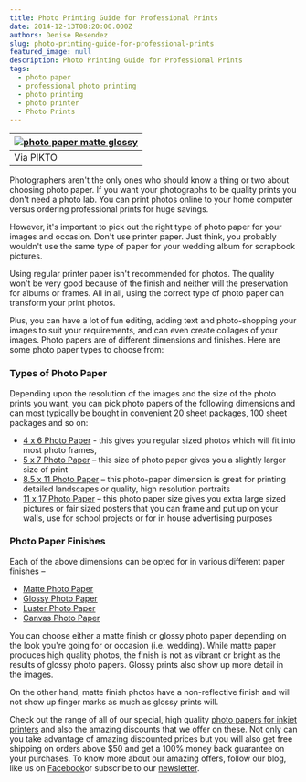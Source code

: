 ```yaml
---
title: Photo Printing Guide for Professional Prints
date: 2014-12-13T08:20:00.000Z
authors: Denise Resendez
slug: photo-printing-guide-for-professional-prints
featured_image: null
description: Photo Printing Guide for Professional Prints
tags:
  - photo paper
  - professional photo printing
  - photo printing
  - photo printer
  - Photo Prints
---
```

| [![photo paper matte glossy](/blog/images/IMG_2977.jpg "Different Types of Photo Paper")](/blog/images/IMG%5F2977.jpg) |
| ---------------------------------------------------------------------------------------------------------------------- |
| Via PIKTO                                                                                                              |

Photographers aren't the only ones who should know a thing or two about choosing photo paper. If you want your photographs to be quality prints you don't need a photo lab. You can print photos online to your home computer versus ordering professional prints for huge savings.

However, it's important to pick out the right type of photo paper for your images and occasion. Don't use printer paper. Just think, you probably wouldn't use the same type of paper for your wedding album for scrapbook pictures.

Using regular printer paper isn't recommended for photos. The quality won't be very good because of the finish and neither will the preservation for albums or frames. All in all, using the correct type of photo paper can transform your print photos.

Plus, you can have a lot of fun editing, adding text and photo-shopping your images to suit your requirements, and can even create collages of your images. Photo papers are of different dimensions and finishes. Here are some photo paper types to choose from:

### Types of Photo Paper

Depending upon the resolution of the images and the size of the photo prints you want, you can pick photo papers of the following dimensions and can most typically be bought in convenient 20 sheet packages, 100 sheet packages and so on:

* [4 x 6 Photo Paper](https://www.comboink.com/paper?paper_size=1) - this gives you regular sized photos which will fit into most photo frames,
* [5 x 7 Photo Paper](https://www.comboink.com/paper?paper_size=2) – this size of photo paper gives you a slightly larger size of print
* [8.5 x 11 Photo Paper](https://www.comboink.com/paper?paper_size=3) – this photo-paper dimension is great for printing detailed landscapes or quality, high resolution portraits
* [11 x 17 Photo Paper](https://www.comboink.com/paper?paper_size=4) – this photo paper size gives you extra large sized pictures or fair sized posters that you can frame and put up on your walls, use for school projects or for in house advertising purposes

### Photo Paper Finishes

Each of the above dimensions can be opted for in various different paper finishes –

* [Matte Photo Paper](https://www.comboink.com/paper/photo-paper/matte-photo-paper)
* [Glossy Photo Paper](https://www.comboink.com/paper/photo-paper/glossy-photo-paper)
* [Luster Photo Paper](https://www.comboink.com/paper/photo-paper/lustre-photo-paper)
* [Canvas Photo Paper](https://www.comboink.com/paper/photo-paper/canvas-photo-paper)

You can choose either a matte finish or glossy photo paper depending on the look you're going for or occasion (i.e. wedding). While matte paper produces high quality photos, the finish is not as vibrant or bright as the results of glossy photo papers. Glossy prints also show up more detail in the images.

On the other hand, matte finish photos have a non-reflective finish and will not show up finger marks as much as glossy prints will.

Check out the range of all of our special, high quality [photo papers for inkjet printers](https://www.comboink.com/paper) and also the amazing discounts that we offer on these. Not only can you take advantage of amazing discounted prices but you will also get free shipping on orders above $50 and get a 100% money back guarantee on your purchases. To know more about our amazing offers, follow our blog, like us on [Facebook](https://www.facebook.com/comboink)or subscribe to our [newsletter](https://www.comboink.com/coupon).